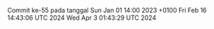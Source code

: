 Commit ke-55 pada tanggal Sun Jan 01 14:00 2023 +0100
Fri Feb 16 14:43:06 UTC 2024
Wed Apr  3 01:43:29 UTC 2024
